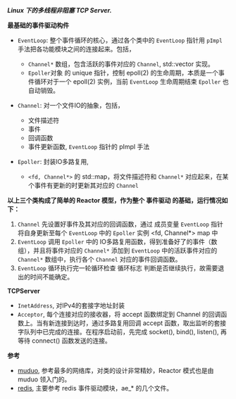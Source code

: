 ***Linux 下的多线程非阻塞 TCP Server.***


**最基础的事件驱动构件**
- `EventLoop`: 整个事件循环的核心，通过各个类中的 `EventLoop` 指针用 `pImpl` 手法把各功能模块之间的连接起来。包括，
	- `Channel*` 数组，包含活跃的事件对应的 `Channel`, std::vector 实现。
	- `Epoller`对象 的 unique 指针，控制 epoll(2) 的生命周期，本质是一个事件循环对于一个 epoll(2) 实例，当前 `EventLoop` 生命周期结束 `Epoller` 也自动销毁。

- `Channel`: 对一个文件IO的抽象，包括，
	- 文件描述符
	- 事件
	- 回调函数
	- 事件更新函数, `EventLoop` 指针的 pImpl 手法

- `Epoller`: 封装IO多路复用, 
	- `<fd, Channel*>` 的 std::map，将文件描述符和 `Channel*` 对应起来，在某个事件有更新的时更新其对应的 `Channel`

**以上三个类构成了简单的 Reactor 模型，作为整个 事件驱动 的基础，运行情况如下：**
1. `Channel` 先设置好事件及其对应的回调函数，通过 成员变量 `EventLoop` 指针将自身更新至每个 `EventLoop` 中的 `Epoller` 实例 <fd, Channel*> map 中
2. `EventLoop` 调用 `Epoller` 中的 IO多路复用函数，得到准备好了的事件（数组），并且将事件对应的 `Channel*` 添加到 `EventLoop` 中的活跃事件对应的 `Channel*` 数组中，执行各个 `Channel` 对应的事件回调函数。
3. `EventLoop` 循环执行完一轮循环检查 循环标志 判断是否继续执行，故需要退出的时间不能确定。

**TCPServer**
- `InetAddress`, 对IPv4的套接字地址封装
- `Acceptor`, 每个连接对应的接收器，将 accept 函数绑定到 Channel 的回调函数上。当有新连接到达时，通过多路复用回调 accept 函数，取出监听的套接字队列中已完成的连接。在程序启动前，先完成 socket(), bind(), listen(), 再等待 connect() 函数发送的连接。


**参考**
- [muduo](https://github.com/chenshuo/muduo), 参考最多的网络库，对类的设计非常精妙，Reactor 模式也是由 muduo 领入门的。
- [redis](https://github.com/antirez/redis), 主要参考 redis 事件驱动模块，ae_* 的几个文件。 